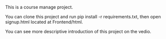 This is a course manage project.

You can clone this project and run pip install -r requirements.txt, then open signup.html located at Frontend/html.

You can see more descriptive introduction of this project on the vedio.
